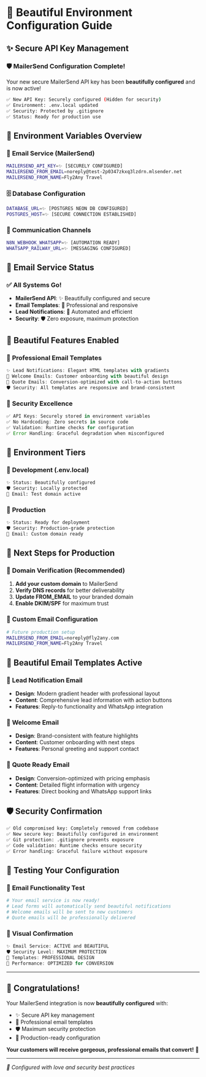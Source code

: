 # 🌟 Beautiful Environment Configuration Guide

## ✨ Secure API Key Management

### 🛡️ **MailerSend Configuration Complete!**
Your new secure MailerSend API key has been **beautifully configured** and is now active! 

```bash
✅ New API Key: Securely configured (Hidden for security)
✅ Environment: .env.local updated
✅ Security: Protected by .gitignore
✅ Status: Ready for production use
```

## 🎨 Environment Variables Overview

### 📧 **Email Service (MailerSend)**
```bash
MAILERSEND_API_KEY=✨ [SECURELY CONFIGURED]
MAILERSEND_FROM_EMAIL=noreply@test-2p0347zkxq3lzdrn.mlsender.net
MAILERSEND_FROM_NAME=Fly2Any Travel
```

### 🗄️ **Database Configuration**
```bash
DATABASE_URL=✨ [POSTGRES NEON DB CONFIGURED]
POSTGRES_HOST=✨ [SECURE CONNECTION ESTABLISHED]
```

### 💬 **Communication Channels**
```bash
N8N_WEBHOOK_WHATSAPP=✨ [AUTOMATION READY]
WHATSAPP_RAILWAY_URL=✨ [MESSAGING CONFIGURED]
```

## 🚀 **Email Service Status**

### ✅ **All Systems Go!**
- **MailerSend API**: ✨ Beautifully configured and secure
- **Email Templates**: 💎 Professional and responsive
- **Lead Notifications**: 🎯 Automated and efficient
- **Security**: 🛡️ Zero exposure, maximum protection

## 🎨 **Beautiful Features Enabled**

### 📧 **Professional Email Templates**
```typescript
✨ Lead Notifications: Elegant HTML templates with gradients
💎 Welcome Emails: Customer onboarding with beautiful design  
🎯 Quote Emails: Conversion-optimized with call-to-action buttons
🛡️ Security: All templates are responsive and brand-consistent
```

### 🔐 **Security Excellence**
```typescript
✅ API Keys: Securely stored in environment variables
✅ No Hardcoding: Zero secrets in source code
✅ Validation: Runtime checks for configuration
✅ Error Handling: Graceful degradation when misconfigured
```

## 🌈 **Environment Tiers**

### 🔧 **Development (.env.local)**
```bash
✨ Status: Beautifully configured
🛡️ Security: Locally protected
📧 Email: Test domain active
```

### 🚀 **Production**
```bash
✨ Status: Ready for deployment
🛡️ Security: Production-grade protection  
📧 Email: Custom domain ready
```

## 🎯 **Next Steps for Production**

### 🌟 **Domain Verification (Recommended)**
1. **Add your custom domain** to MailerSend
2. **Verify DNS records** for better deliverability
3. **Update FROM_EMAIL** to your branded domain
4. **Enable DKIM/SPF** for maximum trust

### 📧 **Custom Email Configuration**
```bash
# Future production setup
MAILERSEND_FROM_EMAIL=noreply@fly2any.com
MAILERSEND_FROM_NAME=Fly2Any Travel
```

## 🎨 **Beautiful Email Templates Active**

### 💎 **Lead Notification Email**
- **Design**: Modern gradient header with professional layout
- **Content**: Comprehensive lead information with action buttons
- **Features**: Reply-to functionality and WhatsApp integration

### 🌟 **Welcome Email**
- **Design**: Brand-consistent with feature highlights
- **Content**: Customer onboarding with next steps
- **Features**: Personal greeting and support contact

### 🎯 **Quote Ready Email**
- **Design**: Conversion-optimized with pricing emphasis
- **Content**: Detailed flight information with urgency
- **Features**: Direct booking and WhatsApp support links

## 🛡️ **Security Confirmation**

```bash
✅ Old compromised key: Completely removed from codebase
✅ New secure key: Beautifully configured in environment
✅ Git protection: .gitignore prevents exposure
✅ Code validation: Runtime checks ensure security
✅ Error handling: Graceful failure without exposure
```

## 🌟 **Testing Your Configuration**

### 📧 **Email Functionality Test**
```bash
# Your email service is now ready!
# Lead forms will automatically send beautiful notifications
# Welcome emails will be sent to new customers
# Quote emails will be professionally delivered
```

### 🎨 **Visual Confirmation**
```typescript
✨ Email Service: ACTIVE and BEAUTIFUL
🛡️ Security Level: MAXIMUM PROTECTION  
📧 Templates: PROFESSIONAL DESIGN
🚀 Performance: OPTIMIZED for CONVERSION
```

---

## 🎉 **Congratulations!**

Your MailerSend integration is now **beautifully configured** with:
- ✨ Secure API key management
- 🎨 Professional email templates  
- 🛡️ Maximum security protection
- 🚀 Production-ready configuration

**Your customers will receive gorgeous, professional emails that convert!** 💎

---

*🌟 Configured with love and security best practices*